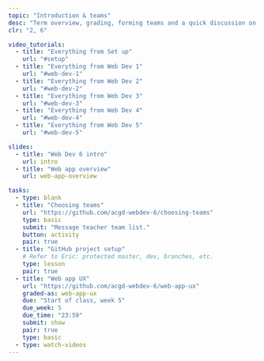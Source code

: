 ```yaml
---
topic: "Introduction & teams"
desc: "Term overview, grading, forming teams and a quick discussion on the term’s agile process."
clr: "2, 6"

video_tutorials:
  - title: "Everything from Set up"
    url: "#setup"
  - title: "Everything from Web Dev 1"
    url: "#web-dev-1"
  - title: "Everything from Web Dev 2"
    url: "#web-dev-2"
  - title: "Everything from Web Dev 3"
    url: "#web-dev-3"
  - title: "Everything from Web Dev 4"
    url: "#web-dev-4"
  - title: "Everything from Web Dev 5"
    url: "#web-dev-5"

slides:
  - title: "Web Dev 6 intro"
    url: intro
  - title: "Web app overview"
    url: web-app-overview

tasks:
  - type: blank
  - title: "Choosing teams"
    url: "https://github.com/acgd-webdev-6/choosing-teams"
    type: basic
    submit: "Message teacher team list."
    button: activity
    pair: true
  - title: "GitHub project setup"
    # Refer to Eric: protected master, dev, branches, etc.
    type: lesson
    pair: true
  - title: "Web app UX"
    url: "https://github.com/acgd-webdev-6/web-app-ux"
    graded-as: web-app-ux
    due: "Start of class, week 5"
    due_week: 5
    due_time: "23:59"
    submit: show
    pair: true
    type: basic
  - type: watch-videos
---
```

